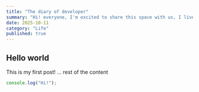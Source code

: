 ```yaml
---
title: "The diary of developer"
summary: "Hi! everyone, I'm excited to share this space with us, I livened to craft this special project with the purpose of that in the future I can look towards the past and to look at fondly my growth."
date: 2025-10-11
category: "Life"
published: true
---
```


## Hello world

This is my first post!
... rest of the content

```js
console.log("Hi!");
```
